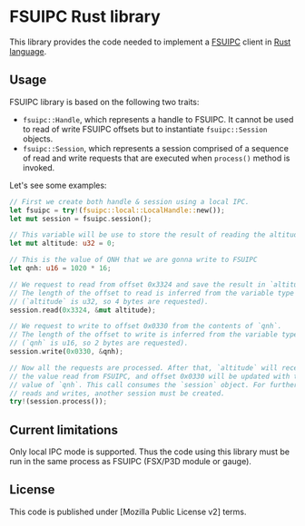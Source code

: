 # FSUIPC Rust library

This library provides the code needed to implement a [FSUIPC][1] client in
[Rust language][2].

## Usage

FSUIPC library is based on the following two traits:

* `fsuipc::Handle`, which represents a handle to FSUIPC. It cannot be used to
read of write FSUIPC offsets but to instantiate `fsuipc::Session` objects.
* `fsuipc::Session`, which represents a session comprised of a sequence of
read and write requests that are executed when `process()` method is invoked.

Let's see some examples:

```Rust
// First we create both handle & session using a local IPC.
let fsuipc = try!(fsuipc::local::LocalHandle::new());
let mut session = fsuipc.session();

// This variable will be use to store the result of reading the altitude
let mut altitude: u32 = 0;

// This is the value of QNH that we are gonna write to FSUIPC
let qnh: u16 = 1020 * 16;

// We request to read from offset 0x3324 and save the result in `altitude`.
// The length of the offset to read is inferred from the variable type
// (`altitude` is u32, so 4 bytes are requested).
session.read(0x3324, &mut altitude);

// We request to write to offset 0x0330 from the contents of `qnh`.
// The length of the offset to write is inferred from the variable type
// (`qnh` is u16, so 2 bytes are requested).
session.write(0x0330, &qnh);

// Now all the requests are processed. After that, `altitude` will receive
// the value read from FSUIPC, and offset 0x0330 will be updated with the
// value of `qnh`. This call consumes the `session` object. For further
// reads and writes, another session must be created.
try!(session.process());
```

## Current limitations

Only local IPC mode is supported. Thus the code using this library must be
run in the same process as FSUIPC (FSX/P3D module or gauge). 

## License

This code is published under [Mozilla Public License v2] terms.

[1]: http://www.schiratti.com/dowson.html
[2]: http://rust-lang.org/
[3]: https://www.mozilla.org/en-US/MPL/2.0/
